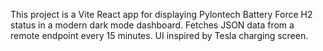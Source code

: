 <!-- Use this file to provide workspace-specific custom instructions to Copilot. For more details, visit https://code.visualstudio.com/docs/copilot/copilot-customization#_use-a-githubcopilotinstructionsmd-file -->

This project is a Vite React app for displaying Pylontech Battery Force H2 status in a modern dark mode dashboard. Fetches JSON data from a remote endpoint every 15 minutes. UI inspired by Tesla charging screen.
